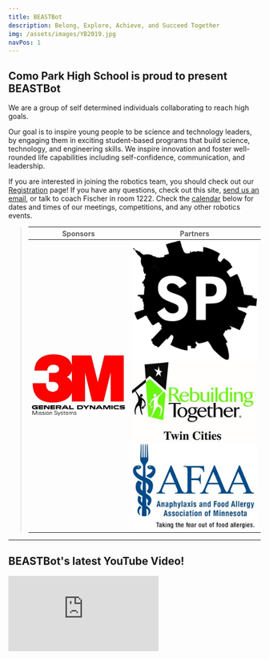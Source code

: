 ```yaml
---
title: BEASTBot
description: Belong, Explore, Achieve, and Succeed Together
img: /assets/images/YB2019.jpg
navPos: 1
---
```


## Como Park High School is proud to present BEASTBot

We are a group of self determined individuals collaborating to reach high goals.

Our goal is to inspire young people to be science and technology leaders, by engaging them in exciting student-based programs that build science, technology, and engineering skills. We inspire innovation and foster well-rounded life capabilities including self-confidence, communication, and leadership.

If you are interested in joining the robotics team, you should check out our [Registration](?join) page! If you have any questions, check out this site, [send us an email](mailto:beastbot2855@gmail.com), or talk to coach Fischer in room 1222. Check the [calendar](#calendar) below for dates and times of our meetings, competitions, and any other robotics events. 

<!--<iframe src="https://calendar.google.com/calendar/b/1/embed?title=BEASTBot%20Calendar&amp;showPrint=0&amp;showTabs=0&amp;showCalendars=1&amp;showTz=0&amp;height=300&amp;wkst=1&amp;bgcolor=%23ffffff&amp;src=beastbot2855%40gmail.com&amp;color=%23AB8B00&amp;" style="border-width:0;float:right;" width="300" height="300" frameborder="0" scrolling="no" id="calendar"></iframe>-->

<div class="calendar" id="calendar"><script src="//dashboard.time.ly/js/embed.js" data-src="https://events.time.ly/vs0sr3q?view=compact" id="timely_compact_script"></script></div>



>| Sponsors | Partners |
>|:--------:|:--------:|
>|<a href="https://www.3m.com"><img src="/assets/images/3M.jpg" alt="3M" class="picture cursor hover-shadow"/></a><a href="https://www.gd.com"><img src="/assets/images/GDMS.jpg" alt="General Dynamics" class="picture cursor hover-shadow"/></a>|<img src="/assets/images/Hub.png" alt="Hub" class="picture"/><a href="http://rebuildingtogether-twincities.org"><img src="/assets/images/RTTC.jpg" alt="Rebuilding Together" class="picture cursor hover-shadow"/></a><a href="https://minnesotafoodallergy.org/"><img src="/assets/images/AFAA.jpg" alt="AFAA" class="picture cursor hover-shadow"/></a>|

---

## BEASTBot's latest YouTube Video!
<iframe class="YouTube" src="https://www.youtube.com/embed?max-results=1&listType=user_uploads&list=FRC2855" allowfullscreen style="border: none;"></iframe>
